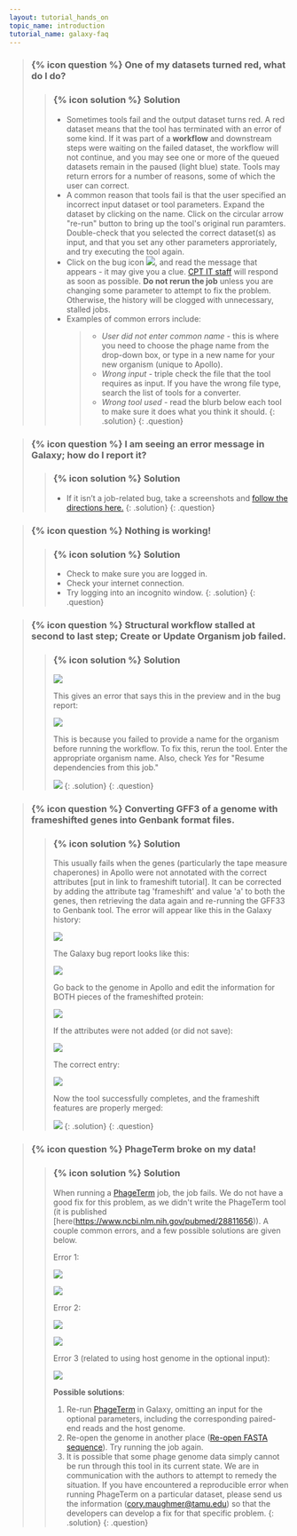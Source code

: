 ```yaml
---
layout: tutorial_hands_on
topic_name: introduction
tutorial_name: galaxy-faq
---
```


> ### {% icon question %} One of my datasets turned red, what do I do?
>    > ### {% icon solution %} Solution
>    > * Sometimes tools fail and the output dataset turns red. A red dataset means that the tool has terminated with an error of some kind. If it was part of a **workflow** and downstream steps were waiting on the failed dataset, the workflow will not continue, and you may see one or more of the queued datasets remain in the paused (light blue) state.  Tools may return errors for a number of reasons, some of which the user can correct.
>    > * A common reason that tools fail is that the user specified an incorrect input dataset or tool parameters. Expand the dataset by clicking on the name. Click on the circular arrow "re-run" button to bring up the tool's original run paramters. Double-check that you selected the correct dataset(s) as input, and that you set any other parameters approriately, and try executing the tool again.
>    > * Click on the bug icon ![](../../images/galaxy-faq-screenshots/1_report_bug.png), and read the message that appears - it may give you a clue. [CPT IT staff](http://cpt.tamu.edu) will respond as soon as possible. **Do not rerun the job** unless you are changing some parameter to attempt to fix the problem. Otherwise, the history will be clogged with unnecessary, stalled jobs.
>    > * Examples of common errors include:
>    >    > * *User did not enter common name* - this is where you need to choose the phage name from the drop-down box, or type in a new name for your new organism (unique to Apollo).
>    >    > * *Wrong input* - triple check the file that the tool requires as input. If you have the wrong file type, search the list of tools for a converter.
>    >    > * *Wrong tool used* - read the blurb below each tool to make sure it does what you think it should.
> {: .solution}
{: .question}

> ### {% icon question %} I am seeing an error message in Galaxy; how do I report it?
>    > ### {% icon solution %} Solution
>    > * If it isn’t a job-related bug, take a screenshots and [follow the directions here.](https://cpt.tamu.edu/computer-resources/github-repo-list/)
> {: .solution}
{: .question}

> ### {% icon question %} Nothing is working!
>    > ### {% icon solution %} Solution
>    > * Check to make sure you are logged in.
>    > * Check your internet connection.
>    > * Try logging into an incognito window.
> {: .solution}
{: .question}

> ### {% icon question %} Structural workflow stalled at second to last step; Create or Update Organism job failed.
>    > ### {% icon solution %} Solution
>    > ![](../../images/galaxy-faq-screenshots/2_job_failed_structural_workflow.png)
>    >
>    > This gives an error that says this in the preview and in the bug report:
>    >
>    > ![](../../images/galaxy-faq-screenshots/3_error_report_failed_structural.png)
>    >
>    > This is because you failed to provide a name for the organism before running the workflow. To fix this, rerun the tool. Enter the appropriate organism name. Also, check *Yes* for "Resume dependencies from this job."
>    >
>    > ![](../../images/galaxy-faq-screenshots/4_rerun_tool_adjustments.png)
> {: .solution}
{: .question}

> ### {% icon question %} Converting GFF3 of a genome with frameshifted genes into Genbank format files.
>    > ### {% icon solution %} Solution
>    > This usually fails when the genes (particularly the tape measure chaperones) in Apollo were not annotated with the correct attributes [put in link to frameshift tutorial]. It can be corrected by adding the attribute tag 'frameshift' and value 'a' to both the genes, then retrieving the data again and re-running the GFF33 to Genbank tool. The error will appear like this in the Galaxy history:
>    >
>    > ![](../../images/galaxy-faq-screenshots/5_gff3_genbank_error.png)
>    >
>    > The Galaxy bug report looks like this:
>    >
>    > ![](../../images/galaxy-faq-screenshots/6_gff3_genbank_bug_report.png)
>    >
>    > Go back to the genome in Apollo and edit the information for BOTH pieces of the frameshifted protein:
>    >
>    > ![](../../images/galaxy-faq-screenshots/7_edit_frameshift_product_information.png)
>    >
>    > If the attributes were not added (or did not save):
>    >
>    > ![](../../images/galaxy-faq-screenshots/8_attributes_before.png)
>    >
>    > The correct entry:
>    >
>    > ![](../../images/galaxy-faq-screenshots/9_attributes_corrected.png)
>    >
>    > Now the tool successfully completes, and the frameshift features are properly merged:
>    >
>    > ![](../../images/galaxy-faq-screenshots/10_tool_successful_features_merged.png)
> {: .solution}
{: .question}

> ### {% icon question %} PhageTerm broke on my data!
>    > ### {% icon solution %} Solution
>    > When running a [PhageTerm](https://cpt.tamu.edu/galaxy/root?tool_id=PhageTerm) job, the job fails. We do not have a good fix for this problem, as we didn't write the PhageTerm tool (it is published [here(https://www.ncbi.nlm.nih.gov/pubmed/28811656)). A couple common errors, and a few possible solutions are given below.
>    >
>    > Error 1:
>    >
>    > ![](../../images/galaxy-faq-screenshots/11_phageterm_error_1.png)
>    >
>    > ![](../../images/galaxy-faq-screenshots/12_phageterm_error_1_description.png)
>    >
>    > Error 2:
>    >
>    > ![](../../images/galaxy-faq-screenshots/13_phageterm_error_2.png)
>    >
>    > ![](../../images/galaxy-faq-screenshots/14_phageterm_error_2_description.png)
>    >
>    > Error 3 (related to using host genome in the optional input):
>    >
>    > ![](../../images/galaxy-faq-screenshots/15_phageterm_error_3.png)
>    >
>    > **Possible solutions**:
>    > 1. Re-run [PhageTerm](https://cpt.tamu.edu/galaxy/root?tool_id=PhageTerm) in Galaxy, omitting an input for the optional parameters, including the corresponding paired-end reads and the host genome.
>    > 2. Re-open the genome in another place ([Re-open FASTA sequence](https://cpt.tamu.edu/galaxy/root?tool_id=edu.tamu.cpt.fasta.reopen)). Try running the job again.
>    > 3. It is possible that some phage genome data simply cannot be run through this tool in its current state. We are in communication with the authors to attempt to remedy the situation. If you have encountered a reproducible error when running PhageTerm on a particular dataset, please send us the information (cory.maughmer@tamu.edu) so that the developers can develop a fix for that specific problem.
> {: .solution}
{: .question}

